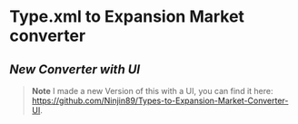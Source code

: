 # Type.xml to Expansion Market converter

## *New Converter with UI*
> **Note**
> I made a new Version of this with a UI, you can find it here: https://github.com/Ninjin89/Types-to-Expansion-Market-Converter-UI.



